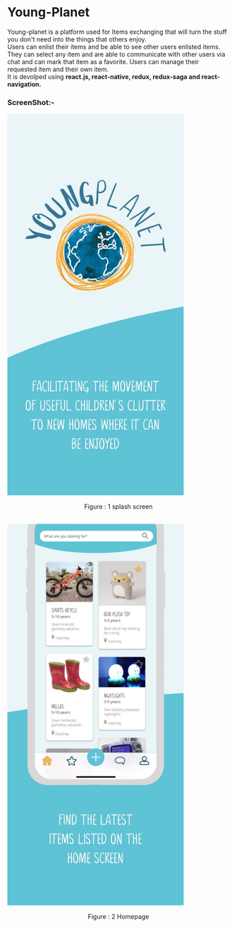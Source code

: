 # Young-Planet

Young-planet is a platform used for Items exchanging that will turn the stuff you don't need into the things that others enjoy.
<br />
Users can enlist their items and be able to see other users enlisted items. They can select any item and are able to communicate with other users via chat and can mark that item as a favorite. Users can manage their requested item and their own item.
<br />
It is devolped using <b>react.js, react-native, redux, redux-saga and react-navigation.</b>

### ScreenShot:-
<img src="splash.jpg" width="400">
<p align="center">Figure : 1 splash screen</p>
<br />
<img src="home.jpg" width="400" >
<p align="center">Figure : 2 Homepage</p>
<br />
